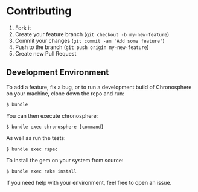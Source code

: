 # Contributing

1. Fork it
2. Create your feature branch (`git checkout -b my-new-feature`)
3. Commit your changes (`git commit -am 'Add some feature'`)
4. Push to the branch (`git push origin my-new-feature`)
5. Create new Pull Request

## Development Environment

To add a feature, fix a bug, or to run a development build of Chronosphere
on your machine, clone down the repo and run:

    $ bundle

You can then execute chronosphere:

    $ bundle exec chronosphere [command]

As well as run the tests:

    $ bundle exec rspec

To install the gem on your system from source:

    $ bundle exec rake install

If you need help with your environment, feel free to open an issue.
